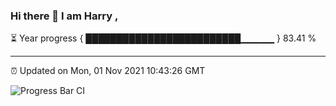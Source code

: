 ### Hi there 👋 I am Harry , 

⏳ Year progress { █████████████████████████▁▁▁▁▁ } 83.41 %

---

⏰ Updated on Mon, 01 Nov 2021 10:43:26 GMT

![Progress Bar CI](https://github.com/duykhang68/duykhang68/workflows/Progress%20Bar%20CI/badge.svg)
